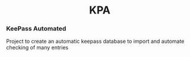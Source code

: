 <h1 align = 'Center'> KPA </h1>
<h3> KeePass Automated</h3>
Project to create an automatic keepass database to import and automate checking of many entries
